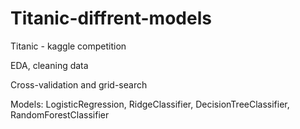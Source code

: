 # Titanic-diffrent-models

Titanic - kaggle competition

EDA, cleaning data

Cross-validation and grid-search

Models: LogisticRegression, RidgeClassifier, DecisionTreeClassifier, RandomForestClassifier
